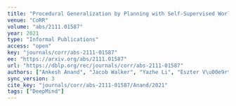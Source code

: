 ```yaml
---
title: "Procedural Generalization by Planning with Self-Supervised World Models."
venue: "CoRR"
volume: "abs/2111.01587"
year: 2021
type: "Informal Publications"
access: "open"
key: "journals/corr/abs-2111-01587"
ee: "https://arxiv.org/abs/2111.01587"
url: "https://dblp.org/rec/journals/corr/abs-2111-01587"
authors: ["Ankesh Anand", "Jacob Walker", "Yazhe Li", "Eszter V\u00e9rtes", "Julian Schrittwieser", "Sherjil Ozair", "Th\u00e9ophane Weber", "Jessica B. Hamrick"]
sync_version: 3
cite_key: "journals/corr/abs-2111-01587/Anand/2021"
tags: ["DeepMind"]
---
```

